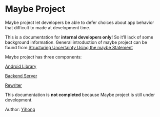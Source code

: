 # Maybe Project
Maybe project let developers be able to defer choices about app behavior that difficult to made at development time.

This is a documentation for **internal developers only**! So it'll lack of some background information.
General introduction of maybe project can be found from [Structuring Uncertainty Using the maybe Statement ](http://blue.cse.buffalo.edu/projects/maybe/)

Maybe project has three components:

[Android Library](android-library/index.html)

[Backend Server](backend-server/index.html)

[Rewriter](maybe-syntax/index.html)

This documentation is **not completed** because Maybe project is still under development.

Author: [Yihong](ychen78@buffalo.edu)
